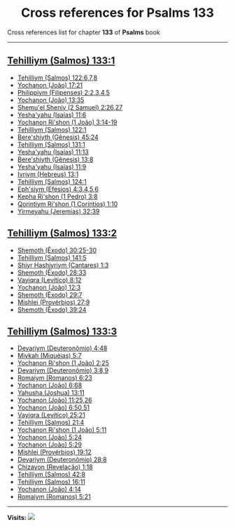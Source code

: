 <div align="center">

# Cross references for **Psalms 133**
</div>

Cross references list for chapter **133** of **Psalms** book

---

<h2 id="1"><a href="https://bible.ozzuu.com/pt_yah/Psa/133#1" target="_blank">Tehilliym (Salmos) 133:1</a></h2>

- [Tehilliym (Salmos) 122:6,7,8](https://bible.ozzuu.com/pt_yah/Psa/122#6)
- [Yochanon (João) 17:21](https://bible.ozzuu.com/pt_yah/Joh/17#21)
- [Philippiym (Filipenses) 2:2,3,4,5](https://bible.ozzuu.com/pt_yah/Php/2#2)
- [Yochanon (João) 13:35](https://bible.ozzuu.com/pt_yah/Joh/13#35)
- [Shemu'el Sheniy (2 Samuel) 2:26,27](https://bible.ozzuu.com/pt_yah/2Sm/2#26)
- [Yesha'yahu (Isaías) 11:6](https://bible.ozzuu.com/pt_yah/Isa/11#6)
- [Yochanon Ri'shon (1 João) 3:14-19](https://bible.ozzuu.com/pt_yah/1Jo/3#14)
- [Tehilliym (Salmos) 122:1](https://bible.ozzuu.com/pt_yah/Psa/122#1)
- [Bere'shiyth (Gênesis) 45:24](https://bible.ozzuu.com/pt_yah/Gen/45#24)
- [Tehilliym (Salmos) 131:1](https://bible.ozzuu.com/pt_yah/Psa/131#1)
- [Yesha'yahu (Isaías) 11:13](https://bible.ozzuu.com/pt_yah/Isa/11#13)
- [Bere'shiyth (Gênesis) 13:8](https://bible.ozzuu.com/pt_yah/Gen/13#8)
- [Yesha'yahu (Isaías) 11:9](https://bible.ozzuu.com/pt_yah/Isa/11#9)
- [Ivriym (Hebreus) 13:1](https://bible.ozzuu.com/pt_yah/Heb/13#1)
- [Tehilliym (Salmos) 124:1](https://bible.ozzuu.com/pt_yah/Psa/124#1)
- [Eph'siym (Efésios) 4:3,4,5,6](https://bible.ozzuu.com/pt_yah/Eph/4#3)
- [Kepha Ri'shon (1 Pedro) 3:8](https://bible.ozzuu.com/pt_yah/1Pe/3#8)
- [Qorintiym Ri'shon (1 Coríntios) 1:10](https://bible.ozzuu.com/pt_yah/1Co/1#10)
- [Yirmeyahu (Jeremias) 32:39](https://bible.ozzuu.com/pt_yah/Jer/32#39)
<h2 id="2"><a href="https://bible.ozzuu.com/pt_yah/Psa/133#2" target="_blank">Tehilliym (Salmos) 133:2</a></h2>

- [Shemoth (Êxodo) 30:25-30](https://bible.ozzuu.com/pt_yah/Exo/30#25)
- [Tehilliym (Salmos) 141:5](https://bible.ozzuu.com/pt_yah/Psa/141#5)
- [Shiyr Hashiyriym (Cantares) 1:3](https://bible.ozzuu.com/pt_yah/Sos/1#3)
- [Shemoth (Êxodo) 28:33](https://bible.ozzuu.com/pt_yah/Exo/28#33)
- [Vayiqra (Levítico) 8:12](https://bible.ozzuu.com/pt_yah/Lev/8#12)
- [Yochanon (João) 12:3](https://bible.ozzuu.com/pt_yah/Joh/12#3)
- [Shemoth (Êxodo) 29:7](https://bible.ozzuu.com/pt_yah/Exo/29#7)
- [Mishlei (Provérbios) 27:9](https://bible.ozzuu.com/pt_yah/Pro/27#9)
- [Shemoth (Êxodo) 39:24](https://bible.ozzuu.com/pt_yah/Exo/39#24)
<h2 id="3"><a href="https://bible.ozzuu.com/pt_yah/Psa/133#3" target="_blank">Tehilliym (Salmos) 133:3</a></h2>

- [Devariym (Deuteronômio) 4:48](https://bible.ozzuu.com/pt_yah/Deu/4#48)
- [Miykah (Miquéias) 5:7](https://bible.ozzuu.com/pt_yah/Mic/5#7)
- [Yochanon Ri'shon (1 João) 2:25](https://bible.ozzuu.com/pt_yah/1Jo/2#25)
- [Devariym (Deuteronômio) 3:8,9](https://bible.ozzuu.com/pt_yah/Deu/3#8)
- [Romaiym (Romanos) 6:23](https://bible.ozzuu.com/pt_yah/Rom/6#23)
- [Yochanon (João) 6:68](https://bible.ozzuu.com/pt_yah/Joh/6#68)
- [Yahusha (Joshua) 13:11](https://bible.ozzuu.com/pt_yah/Jos/13#11)
- [Yochanon (João) 11:25,26](https://bible.ozzuu.com/pt_yah/Joh/11#25)
- [Yochanon (João) 6:50,51](https://bible.ozzuu.com/pt_yah/Joh/6#50)
- [Vayiqra (Levítico) 25:21](https://bible.ozzuu.com/pt_yah/Lev/25#21)
- [Tehilliym (Salmos) 21:4](https://bible.ozzuu.com/pt_yah/Psa/21#4)
- [Yochanon Ri'shon (1 João) 5:11](https://bible.ozzuu.com/pt_yah/1Jo/5#11)
- [Yochanon (João) 5:24](https://bible.ozzuu.com/pt_yah/Joh/5#24)
- [Yochanon (João) 5:29](https://bible.ozzuu.com/pt_yah/Joh/5#29)
- [Mishlei (Provérbios) 19:12](https://bible.ozzuu.com/pt_yah/Pro/19#12)
- [Devariym (Deuteronômio) 28:8](https://bible.ozzuu.com/pt_yah/Deu/28#8)
- [Chizayon (Revelação) 1:18](https://bible.ozzuu.com/pt_yah/Rev/1#18)
- [Tehilliym (Salmos) 42:8](https://bible.ozzuu.com/pt_yah/Psa/42#8)
- [Tehilliym (Salmos) 16:11](https://bible.ozzuu.com/pt_yah/Psa/16#11)
- [Yochanon (João) 4:14](https://bible.ozzuu.com/pt_yah/Joh/4#14)
- [Romaiym (Romanos) 5:21](https://bible.ozzuu.com/pt_yah/Rom/5#21)


---

**Visits:**
![](https://profile-counter.glitch.me/visitCounter_crossrefs34/count.svg)

